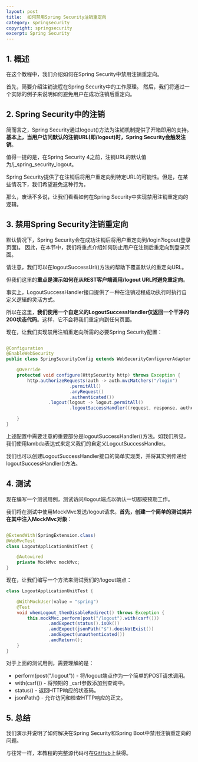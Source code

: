 ```yaml
---
layout: post
title:  如何禁用Spring Security注销重定向
category: springsecurity
copyright: springsecurity
excerpt: Spring Security
---
```


## 1. 概述

在这个教程中，我们介绍如何在Spring Security中禁用注销重定向。

首先，简要介绍注销流程在Spring Security中的工作原理。
然后，我们将通过一个实际的例子来说明如何避免用户在成功注销后重定向。

## 2. Spring Security中的注销

简而言之，Spring Security通过logout()方法为注销机制提供了开箱即用的支持。
**基本上，当用户访问默认的注销URL(即/logout)时，Spring Security会触发注销**。

值得一提的是，在Spring Security 4之前，注销URL的默认值为/j_spring_security_logout。

Spring Security提供了在注销后将用户重定向到特定URL的可能性。但是，在某些情况下，我们希望避免这种行为。

那么，废话不多说，让我们看看如何在Spring Security中实现禁用注销重定向的逻辑。

## 3. 禁用Spring Security注销重定向

默认情况下，Spring Security会在成功注销后将用户重定向到/login?logout(登录页面)。
因此，在本节中，我们将重点介绍如何防止用户在注销后重定向到登录页面。

请注意，我们可以在logoutSuccessUrl()方法的帮助下覆盖默认的重定向URL。

但我们这里的**重点是演示如何在从REST客户端调用/logout URL时避免重定向**。

事实上，LogoutSuccessHandler接口提供了一种在注销过程成功执行时执行自定义逻辑的灵活方式。

所以在这里，**我们使用一个自定义的LogoutSuccessHandler仅返回一个干净的200状态代码**。这样，它不会将我们重定向到任何页面。

现在，让我们实现禁用注销重定向所需的必要Spring Security配置：

```java

@Configuration
@EnableWebSecurity
public class SpringSecurityConfig extends WebSecurityConfigurerAdapter {

    @Override
    protected void configure(HttpSecurity http) throws Exception {
        http.authorizeRequests(auth -> auth.mvcMatchers("/login")
                        .permitAll()
                        .anyRequest()
                        .authenticated())
                .logout(logout -> logout.permitAll()
                        .logoutSuccessHandler((request, response, authentication) -> response.setStatus(HttpServletResponse.SC_OK)));

    }
}
```

上述配置中需要注意的重要部分是logoutSuccessHandler()方法。如我们所见，我们使用lambda表达式来定义我们的自定义LogoutSuccessHandler。

我们也可以创建LogoutSuccessHandler接口的简单实现类，并将其实例传递给logoutSuccessHandler()方法。

## 4. 测试

现在编写一个测试用例，测试访问/logout端点以确认一切都按预期工作。

我们将在测试中使用MockMvc发送/logout请求。**首先，创建一个简单的测试类并在其中注入MockMvc对象**：

```java

@ExtendWith(SpringExtension.class)
@WebMvcTest
class LogoutApplicationUnitTest {

    @Autowired
    private MockMvc mockMvc;
}
```

现在，让我们编写一个方法来测试我们的/logout端点：

```java
class LogoutApplicationUnitTest {

    @WithMockUser(value = "spring")
    @Test
    void whenLogout_thenDisableRedirect() throws Exception {
        this.mockMvc.perform(post("/logout").with(csrf()))
                .andExpect(status().isOk())
                .andExpect(jsonPath("$").doesNotExist())
                .andExpect(unauthenticated())
                .andReturn();
    }
}
```

对于上面的测试用例，需要理解的是：

+ perform(post("/logout")) - 将/logout端点作为一个简单的POST请求调用。
+ with(csrf()) - 将预期的 _csrf参数添加到查询中。
+ status() - 返回HTTP响应的状态码。
+ jsonPath() - 允许访问和检查HTTP响应的正文。

## 5. 总结

我们演示并说明了如何解决在Spring Security和Spring Boot中禁用注销重定向的问题。

与往常一样，本教程的完整源代码可在[GitHub](https://github.com/tuyucheng7/taketoday-tutorial4j/tree/master/spring-security-modules)上获得。